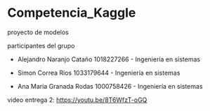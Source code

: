 # Competencia_Kaggle
proyecto de modelos

participantes del grupo

- Alejandro Naranjo Cataño 1018227266 - Ingeniería en sistemas

- Simon Correa Rios 1033179644 - Ingeniería en sistemas

- Ana Maria Granada Rodas 1000758426 - Ingeniería en sistemas

video entrega 2: https://youtu.be/8T6WfzT-oGQ


